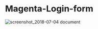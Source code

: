 # Magenta-Login-form

![screenshot_2018-07-04 document](https://user-images.githubusercontent.com/29516633/42283517-57806e9c-7fc7-11e8-8097-57495574236d.png)

